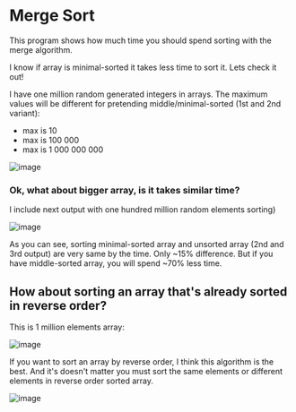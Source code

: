 # Merge Sort
This program shows how much time you should spend sorting with the merge algorithm.

I know if array is minimal-sorted it takes less time to sort it.
Lets check it out!

I have one million random generated integers in arrays. The maximum values will be different for pretending middle/minimal-sorted (1st and 2nd variant):
- max is 10
- max is 100 000
- max is 1 000 000 000

![image](https://user-images.githubusercontent.com/29590727/133105635-96e13033-57bd-4cbc-aa33-c33f78eaf0f1.png)

### Ok, what about bigger array, is it takes similar time?
I include next output with one hundred million random elements sorting)

![image](https://user-images.githubusercontent.com/29590727/133098740-5c5d8c31-8ee6-4aa4-9bb7-3952bcda3c13.png)

As you can see, sorting minimal-sorted array and unsorted array (2nd and 3rd output) are very same by the time. Only ~15% difference.
But if you have middle-sorted array, you will spend ~70% less time. 

## How about sorting an array that's already sorted in reverse order?

This is 1 million elements array:

![image](https://user-images.githubusercontent.com/29590727/133097240-4999f46f-a9e9-4275-8c67-0e26fb10ba3c.png)

If you want to sort an array by reverse order, I think this algorithm is the best.
And it's doesn't matter you must sort the same elements or different elements in reverse order sorted array.

![image](https://user-images.githubusercontent.com/29590727/133108837-e70d1170-8a5e-4e76-9078-d95b7106d7ce.png)
